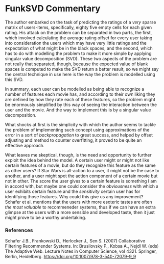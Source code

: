 


# FunkSVD Commentary


The author embarked on the task of predicting the ratings of a *very* sparse matrix of users-items, specifically, eighty five empty cells for each given rating. His attack on the problem can be separated in two parts, the first, which involved calculating the average rating offset for every user taking into consideration the users which may have very little ratings and the expectation of what might be in the black spaces, and the second, which has to do with modelling the problem to make it more simple by applying singular value decomposition (SVD). These two aspects of the problem are not really that separated, though, because the expected value of blank spaces is computed to make the SVD return a better result, so we might say the central technique in use here is the way the problem is modelled using this SVD.



In summary, each user can be modelled as being able to recognize a number of features each movie has, and according to their own liking they are defined by how they rate each of these features, so the problem might be enormously simplified by this way of seeing the interaction between the user and the movie. And the way to implement this is by a singular value decomposition.


What shocks at first is the simplicity with which the author seems to tackle the problem of implementing such concept using approximations of the error in a sort of *backpropagation* to great success, and helped by offset adjusting and method to counter overfitting, it proved to be quite an effective approach.


What leaves me skeptical, though, is the need and opportunity to further exploit the idea behind the model. A certain user might or might not like certain features of a movie, but do they recognize this feature as the same as other users? If Star Wars is all-action to a user, it might not be the case to another, and a user might spot the action component of a certain movie but not in other. The score the user gives to a certain feature is something I am in accord with, but maybe one could consider the *obviousness* with which a user exhibits certain feature and the *sensitivity* certain user has for identifying those features. Why could this give us any improvement? Schafer et al. mentions that the users with more esoteric tastes are often *the most valuable* to recommeneder systems, thus if we can have an extra glimpse at the users with a more sensible and developed taste, then it just might prove to be a worthy undertaking.


### References

Schafer J.B., Frankowski D., Herlocker J., Sen S. (2007) Collaborative Filtering Recommender Systems. In: Brusilovsky P., Kobsa A., Nejdl W. (eds) The Adaptive Web. Lecture Notes in Computer Science, vol 4321. Springer, Berlin, Heidelberg. https://doi.org/10.1007/978-3-540-72079-9_9

